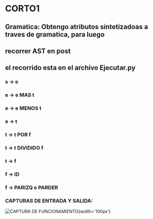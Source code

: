 # CORTO1
## Gramatica: Obtengo atributos sintetizadoas a traves de gramatica, para luego
## recorrer AST en post
## el recorrido esta en el archivo Ejecutar.py

### s ->  e
### e ->  e MAS t
### e ->  e MENOS t
### e ->  t
### t ->  t POR f
### t ->  t DIVIDIDO f
### t ->  f
### f ->  ID
### f ->  PARIZQ e PARDER

### CAPTURAS DE ENTRADA Y SALIDA:
![CAPTURA DE FUNCIONAMIENTO](imghttps://github.com/edinfusion/OLC2_CORTO1/blob/master/img/Captura.JPG){width='100px'}